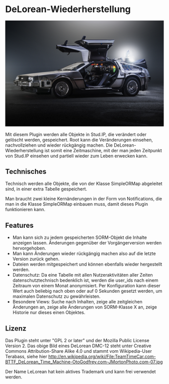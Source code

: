 # DeLorean-Wiederherstellung

![DeLorean](https://raw.githubusercontent.com/Krassmus/DeLorean/master/assets/TeamTimeCar.com-BTTF_DeLorean_Time_Machine-OtoGodfrey.com-JMortonPhoto.com-07.jpg)

Mit diesem Plugin werden alle Objekte in Stud.IP, die verändert oder gelöscht werden, gespeichert. Root kann die Veränderungen einsehen, nachvollziehen und wieder rückgängig machen. Die DeLorean-Wiederherstellung ist somit eine Zeitmaschine, mit der man jeden Zeitpunkt von Stud.IP einsehen und partiell wieder zum Leben erwecken kann.

## Technisches

Technisch werden alle Objekte, die von der Klasse SimpleORMap abgeleitet sind, in einer extra Tabelle gespeichert.

Man braucht zwei kleine Kernänderungen in der Form von Notifications, die man in die Klasse SimpleORMap einbauen muss, damit dieses Plugin funktionieren kann.

## Features

* Man kann sich zu jedem gespeicherten SORM-Objekt die Inhalte anzeigen lassen. Änderungen gegenüber der Vorgängerversion werden hervorgehoben.
* Man kann Änderungen wieder rückgängig machen also auf die letzte Version zurück gehen.
* Dateien werden mitgespeichert und können ebenfalls wieder hergestellt werden.
* Datenschutz: Da eine Tabelle mit allen Nutzeraktivitäten aller Zeiten datenschutztechnisch bedenklich ist, werden die user_ids nach einem Zeitraum von einem Monat anonymisiert. Per Konfiguration kann dieser Wert auch beliebig nach oben oder auf 0 Sekunden gesetzt werden, um maximalen Datenschutz zu gewährleisten.
* Besondere Views: Suche nach Inhalten, zeige alle zeitgleichen Änderungen an, zeige alle Änderungen von SORM-Klasse X an, zeige Historie nur dieses einen Objektes.

## Lizenz

Das Plugin steht unter "GPL 2 or later" und der Mozilla Public License Version 2. 
Das obige Bild eines DeLorean DMC-12 steht unter Creative Commons Attribution-Share Alike 4.0 und stammt vom Wikipedia-User Terabass, siehe hier http://en.wikipedia.org/wiki/File:TeamTimeCar.com-BTTF_DeLorean_Time_Machine-OtoGodfrey.com-JMortonPhoto.com-07.jpg

Der Name LeLorean hat kein aktives Trademark und kann frei verwendet werden.

